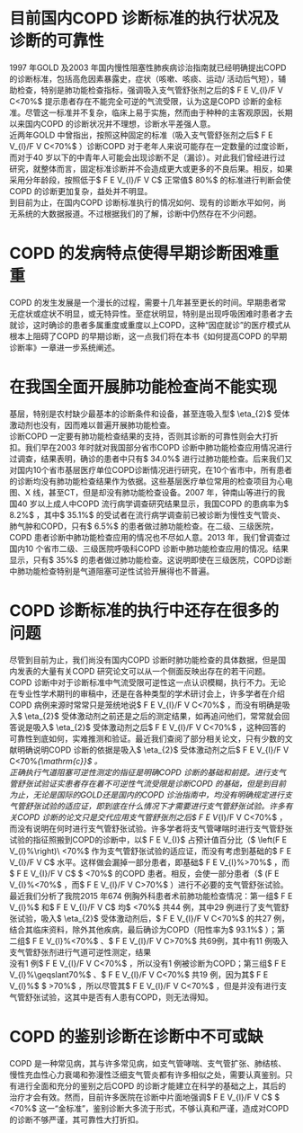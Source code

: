 # 目前国内COPD 诊断标准的执行状况及诊断的可靠性  
1997 年GOLD 及2003 年国内慢性阻塞性肺疾病诊治指南就已经明确提出COPD 的诊断标准，包括高危因素暴露史，症状（咳嗽、咳痰、运动/ 活动后气短），辅助检查，特别是肺功能检查指标，强调吸入支气管舒张剂之后的$ F E V_{l}/F V C<70\%$  提示患者存在不能完全可逆的气流受限，认为这是COPD 诊断的金标准。尽管这一标准并不复杂，临床上易于实施，然而由于种种的主客观原因，长期以来国内COPD 的诊断状况并不理想，诊断水平差强人意。  
近两年GOLD 中曾指出，按照这种固定的标准（吸入支气管舒张剂之后$ F E V_{l}/F V C<70\%$ ）诊断COPD 对于老年人来说可能存在一定数量的过度诊断，而对于40 岁以下的中青年人可能会出现诊断不足（漏诊）。对此我们曾经进行过研究，就整体而言，固定标准诊断并不会造成更大或更多的不良后果。相反，如果采用分年龄段，按照低于$ F E V_{l}/F V C$ 正常值$ 80\%$  的标准进行判断会使COPD 的诊断更加复杂，益处并不明显。  
到目前为止，在国内COPD 诊断标准执行的情况如何、现有的诊断水平如何，尚无系统的大数据报道。不过根据我们的了解，诊断中仍然存在不少问题。  
#  COPD 的发病特点使得早期诊断困难重重  
COPD 的发生发展是一个漫长的过程，需要十几年甚至更长的时间。早期患者常无症状或症状不明显，或无特异性。至症状明显，特别是出现呼吸困难时患者才去就诊，这时确诊的患者多属重度或重度以上COPD，这种“因症就诊”的医疗模式从根本上阻碍了COPD 的早期诊断，这一点我们将在本书《如何提高COPD 的早期诊断率》一章进一步系统阐述。  
#  在我国全面开展肺功能检查尚不能实现  
基层，特别是农村缺少最基本的诊断条件和设备，甚至连吸入型$ \eta_{2}$     受体激动剂也没有，因而难以普遍开展肺功能检查。  
诊断COPD 一定要有肺功能检查结果的支持，否则其诊断的可靠性则会大打折扣。我们早在2003 年时就对我国部分省市COPD 诊断中肺功能检查应用情况进行过调查，结果表明，确诊的患者中只有$ 34.0\%$  进行过肺功能检查。后来我们又对国内10个省市基层医疗单位COPD诊断情况进行研究，在10个省市中，所有患者的诊断均没有肺功能检查结果作为依据。这些基层医疗单位常用的检查项目为心电图、X 线，甚至CT，但是却没有肺功能检查设备。2007 年，钟南山等进行的我国40 岁以上成人中COPD 流行病学调查研究结果显示，我国COPD 的患病率为$ 8.2\%$ ，其中$ 35.1\%$  的受试者在流行病学调查前已被诊断为慢性支气管炎、肺气肿和COPD，只有$ 6.5\%$  的患者做过肺功能检查。在二级、三级医院，COPD 患者诊断中肺功能检查应用的情况也不尽如人意。2013 年，我们曾调查过国内10 个省市二级、三级医院呼吸科COPD 诊断中肺功能检查应用的情况。结果显示，只有$ 35\%$  的患者做过肺功能检查。这说明即使在三级医院，COPD诊断中肺功能检查特别是气道阻塞可逆性试验开展得也不普遍。  
#  COPD 诊断标准的执行中还存在很多的问题  
尽管到目前为止，我们尚没有国内COPD 诊断时肺功能检查的具体数据，但是国内发表的大量有关COPD 研究论文可以从一个侧面反映出存在的若干问题。  
COPD 诊断中对于诊断标准中气流受限可逆性这一点认识模糊，执行不力。无论在专业性学术期刊的审稿中，还是在各种类型的学术研讨会上，许多学者在介绍COPD 病例来源时常常只是笼统地说$ F E V_{l}/F V C<70\%$ ，而没有明确是吸入$ \eta_{2}$     受体激动剂之前还是之后的测定结果，如再追问他们，常常就会回答说是吸入$ \eta_{2}$     受体激动剂之后$ F E V_{l}/F V C<70\%$ ，这种回答的可靠性到底如何，实难推测和验证。最近我们查阅了部分相关论文，只有少数的文献明确说明COPD 诊断的依据是吸入$ \eta_{2}$     受体激动剂之后$ F E V_{l}/F V C<70\%_{\mathrm{c}}$    。  
正确执行气道阻塞可逆性测定的指征是明确COPD 诊断的基础和前提。进行支气管舒张试验证实患者存在着不可逆性气流受限是诊断COPD 的基础，但是到目前为止，无论是国际的GOLD还是国内的COPD 诊治指南中，均没有明确规定进行支气管舒张试验的适应证，即到底在什么情况下才需要进行支气管舒张试验。许多有关COPD 诊断的论文只是交代应用支气管舒张剂之后$ F E V_{l}/F V C<70\%$ ，而没有说明在何时进行支气管舒张试验。许多学者将支气管哮喘时进行支气管舒张试验的指征照搬到COPD的诊断中，以$ F E V_{I}$     占预计值百分比（$ \left(F E V_{l}\%\right)\ <70\%$  作为支气管舒张试验的适应证，而没有考虑到基础的$ F E V_{I}/F V C$  水平。这样做会漏掉一部分患者，即基础$ F E V_{l}\%>70\%$ ，而$ F E V_{I}/F V C$  $ <70\%$  的COPD 患者。相反，会使一部分患者（$ (F E V_{I}\%<70\%$ ，而$ F E V_{l}/F V C>70\%$ ）进行不必要的支气管舒张试验。最近我们分析了我院2015 年674 例胸外科患者术前肺功能检查情况：第一组$ F E V_{l}\%$  和$ F E V_{I}/F V C$ 均$ <70\%$  共44 例，其中29 例进行了支气管舒张试验，吸入$ \eta_{2}$     受体激动剂后，$ F E V_{l}/F V C<70\%$  的共27 例，结合其临床资料，除外其他疾病，最后确诊为COPD（阳性率为$ 93.1\%$ ）；第二组$ F E V_{l}\%<70\%$ 、$ F E V_{l}/F V C>70\%$  共69例，其中有11 例吸入支气管舒张剂进行气道可逆性测定，结果  
没有1 例$ F E V_{l}/F V C<70\%$ ，所以没有1 例被诊断为COPD；第三组$ F E V_{l}\%\geqslant70\%$ 、$ F E V_{l}/F V C<70\%$  共19 例，因为其$ F E V_{l}\%$  $ >70\%$ ，所以尽管其$ F E V_{l}/F V C<70\%$ ，但是并没有进行支气管舒张试验，这其中是否有人患有COPD，则无法得知。  
#  COPD 的鉴别诊断在诊断中不可或缺  
COPD 是一种常见病，其与许多常见病，如支气管哮喘、支气管扩张、肺结核、慢性充血性心力衰竭和弥漫性泛细支气管炎都有许多相似之处，需要认真鉴别。只有进行全面和充分的鉴别之后COPD 的诊断才能建立在科学的基础之上，其后的治疗才会有效。然而，目前许多医院在诊断中片面地强调$ F E V_{l}/F V C$  $ <70\%$  这一“金标准”，鉴别诊断大多流于形式，不够认真和严谨，造成对COPD 的诊断不够严谨，其可靠性大打折扣。  
